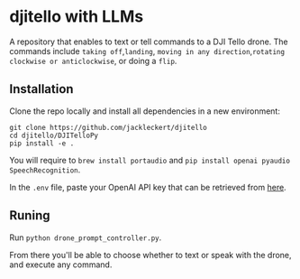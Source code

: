 # djitello with LLMs

A repository that enables to text or tell commands to a DJI Tello drone. The commands include ```taking off```,```landing```, ```moving in any direction```,```rotating clockwise or anticlockwise```, or doing a ```flip```.

## Installation
Clone the repo locally and install all dependencies in a new environment:
```
git clone https://github.com/jackleckert/djitello
cd djitello/DJITelloPy
pip install -e .
```
You will require to ```brew install portaudio``` and ```pip install openai pyaudio SpeechRecognition```.

In the ```.env``` file, paste your OpenAI API key that can be retrieved from [here](https://platform.openai.com/settings/organization/api-keys).

## Runing
Run ```python drone_prompt_controller.py```.

From there you'll be able to choose whether to text or speak with the drone, and execute any command.
